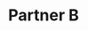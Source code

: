 ---
title: "Partner B"
type: "partners"
description: "This is a description of Partner B"
logo: "/images/partner-logo-dummy.png"
layout: partner-single
---